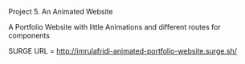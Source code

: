 Project 5. An Animated Website 

A Portfolio Website with little Animations and different routes for components

SURGE URL = http://imrulafridi-animated-portfolio-website.surge.sh/